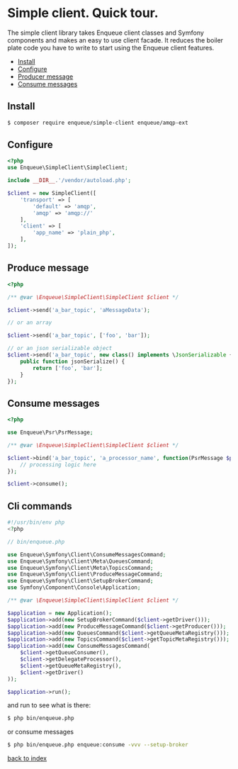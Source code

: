 # Simple client. Quick tour.

The simple client library takes Enqueue client classes and Symfony components and makes an easy to use client facade.
It reduces the boiler plate code you have to write to start using the Enqueue client features.

* [Install](#install)
* [Configure](#configure)
* [Producer message](#produce-message)
* [Consume messages](#consume-messages)

## Install

```bash
$ composer require enqueue/simple-client enqueue/amqp-ext
```

## Configure

```php
<?php
use Enqueue\SimpleClient\SimpleClient;

include __DIR__.'/vendor/autoload.php';

$client = new SimpleClient([
    'transport' => [
        'default' => 'amqp',
        'amqp' => 'amqp://'
    ],
    'client' => [
        'app_name' => 'plain_php',
    ],
]);
```

## Produce message

```php
<?php

/** @var \Enqueue\SimpleClient\SimpleClient $client */

$client->send('a_bar_topic', 'aMessageData');

// or an array

$client->send('a_bar_topic', ['foo', 'bar']);

// or an json serializable object
$client->send('a_bar_topic', new class() implements \JsonSerializable {
    public function jsonSerialize() {
        return ['foo', 'bar'];
    }
});
```

## Consume messages

```php
<?php

use Enqueue\Psr\PsrMessage;

/** @var \Enqueue\SimpleClient\SimpleClient $client */

$client->bind('a_bar_topic', 'a_processor_name', function(PsrMessage $psrMessage) {
    // processing logic here
});

$client->consume();
```

## Cli commands

```php
#!/usr/bin/env php
<?php

// bin/enqueue.php

use Enqueue\Symfony\Client\ConsumeMessagesCommand;
use Enqueue\Symfony\Client\Meta\QueuesCommand;
use Enqueue\Symfony\Client\Meta\TopicsCommand;
use Enqueue\Symfony\Client\ProduceMessageCommand;
use Enqueue\Symfony\Client\SetupBrokerCommand;
use Symfony\Component\Console\Application;

/** @var \Enqueue\SimpleClient\SimpleClient $client */

$application = new Application();
$application->add(new SetupBrokerCommand($client->getDriver()));
$application->add(new ProduceMessageCommand($client->getProducer()));
$application->add(new QueuesCommand($client->getQueueMetaRegistry()));
$application->add(new TopicsCommand($client->getTopicMetaRegistry()));
$application->add(new ConsumeMessagesCommand(
    $client->getQueueConsumer(),
    $client->getDelegateProcessor(),
    $client->getQueueMetaRegistry(),
    $client->getDriver()
));

$application->run();
```

and run to see what is there:

```bash
$ php bin/enqueue.php 
```

or consume messages

```bash
$ php bin/enqueue.php enqueue:consume -vvv --setup-broker 
```

[back to index](../index.md)

